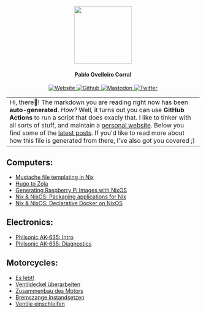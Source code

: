 
<p align="center">
  <img height="150" src="https://imgur.com/3carGSE.png">
</p>
<h4 align="center">Pablo Ovelleiro Corral</h4>

<p align="center">
	<a rel="me" href="https://pablo.tools/contact" target="_blank">
		<img src="https://img.shields.io/static/v1?label=web&message=pablo.tools&color=blue&style=for-the-badge" alt="Website">
	</a>
	<a href="https://github.com/pinpox" target="_blank">
		<img src="https://img.shields.io/github/followers/pinpox?label=Github&style=for-the-badge&color=blue" alt="Github">
	</a>
	<a href="https://chaos.social/web/accounts/227899" target="_blank">
		<img src="https://img.shields.io/mastodon/follow/227899?domain=https%3A%2F%2Fchaos.social&style=for-the-badge&color=blue&label=mastodon" alt="Mastodon">
	</a>
	<a href="https://twitter.com/pinp0x" target="_blank">
		<img src="https://img.shields.io/twitter/follow/pinp0x?color=blue&style=for-the-badge&label=twitter" alt="Twitter">
	</a>
</p>

<table>
	<tr>
		<td>
			Hi, there👋! The markdown you are reading right now has been
			<b>auto-generated</b>. <i>How?</i> Well, it turns out you can use
				<b>GitHub Actions</b> to run a script that does exacly that. I
				like to tinker with all sorts of stuff, and maintain a <a
					href="https://pablo.tools" target="_blank">personal
					website</a>. Below you find some of the <a
				href="https://pablo.tools" target="_blank">latest posts</a>.
			If you'd like to read more about how this file is generated from
			there, I've also got you covered ;)
		</td>
	</tr>
</table>


## Computers:
- [Mustache file templating in Nix](https://pablo.tools/blog/computers/nix-mustache-templates/)
- [Hugo to Zola](https://pablo.tools/blog/computers/blog-to-zola/)
- [Generating Raspberry Pi Images with NixOS](https://pablo.tools/blog/computers/nixos-generate-raspberry-images/)
- [Nix & NixOS: Packaging applications for Nix](https://pablo.tools/blog/computers/packaging-for-nix/)
- [Nix & NixOS: Declarative Docker on NixOS](https://pablo.tools/blog/computers/declarative-docker-on-nixos/)


## Electronics:
- [Philsonic AK-635: Intro](https://pablo.tools/blog/electronics/philsonic-ak-635-part-1/)
- [Philsonic AK-635: Diagnostics](https://pablo.tools/blog/electronics/philsonic-ak-635-part-2/)


## Motorcycles:
- [Es lebt!](https://pablo.tools/blog/motorcycles/r100gs-erster-start/)
- [Ventildeckel überarbeiten](https://pablo.tools/blog/motorcycles/r100gs-ventildeckel/)
- [Zusammenbau des Motors](https://pablo.tools/blog/motorcycles/r100gs-motor-zusammenbau/)
- [Bremszange Instandsetzen](https://pablo.tools/blog/motorcycles/bremszange/)
- [Ventile einschleifen](https://pablo.tools/blog/motorcycles/r100gs-ventile-einschleifen/)


